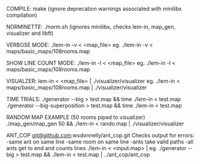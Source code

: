 COMPILE:
make
(ignore deprecation warnings associated with minilibx compilation)

NORMINETTE:
./norm.sh
(ignores minilibx, checks lem-in, map_gen, visualizer and libft)

VERBOSE MODE:
./lem-in -v < <map_file>
eg. ./lem-in -v < maps/basic_maps/108rooms.map

SHOW LINE COUNT MODE:
./lem-in -l < <map_file>
eg. ./lem-in -l < maps/basic_maps/108rooms.map

VISUALZER:
lem-in < <map_file> | ./visualizer/visualizer
eg. ./lem-in < maps/basic_maps/108rooms.map | ./visualizer/visualizer

TIME TRIALS:
./generator --big > test.map && time ./lem-in < test.map
./generator --big-superposition > test.map && time ./lem-in < test.map

RANDOM MAP EXAMPLE (50 rooms piped to visualizer)
./map_gen/map_gen 50  && ./lem-in < rando.map | ./visualizer/visualizer

ANT_COP
git@github.com:wsdonnelly/ant_cop.git
Checks output for errors:
-same ant on same line
-same room on same line
-ants take valid paths
-all ants get to end
and counts lines
./lem-in < <input.map> | <reletive path to ant_cop binary>
eg. ./generator --big > test.map && ./lem-in < test.map | ../ant_cop/ant_cop